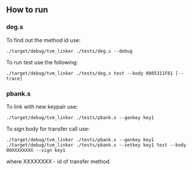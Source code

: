 ## How to run

### deg.s

To find out the method id use:

	./target/debug/tvm_linker ./tests/deg.s --debug

To run test use the following:
	
	./target/debug/tvm_linker ./tests/deg.s test --body 0085311F81 [--trace]

### pbank.s

To link with new keypair use:

	./target/debug/tvm_linker ./tests/pbank.s --genkey key1

To sign body for transfer call use:

	./target/debug/tvm_linker ./tests/pbank.s --genkey key1
	./target/debug/tvm_linker ./tests/pbank.s --setkey key1 test --body 00XXXXXXXX --sign key1

where XXXXXXXX - id of transfer method.